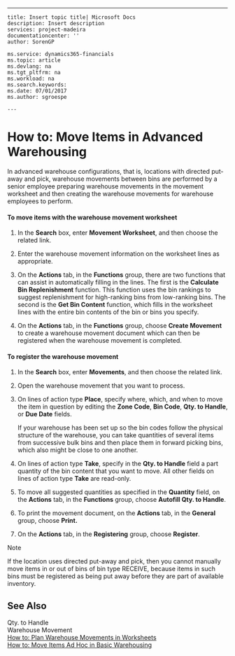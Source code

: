 ---
    title: Insert topic title| Microsoft Docs
    description: Insert description
    services: project-madeira
    documentationcenter: ''
    author: SorenGP

    ms.service: dynamics365-financials
    ms.topic: article
    ms.devlang: na
    ms.tgt_pltfrm: na
    ms.workload: na
    ms.search.keywords:
    ms.date: 07/01/2017
    ms.author: sgroespe

    ---
# How to: Move Items in Advanced Warehousing
In advanced warehouse configurations, that is, locations with directed put\-away and pick, warehouse movements between bins are performed by a senior employee preparing warehouse movements in the movement worksheet and then creating the warehouse movements for warehouse employees to perform.  
  
#### To move items with the warehouse movement worksheet  
  
1.  In the **Search** box, enter **Movement Worksheet**, and then choose the related link.  
  
2.  Enter the warehouse movement information on the worksheet lines as appropriate.  
  
3.  On the **Actions** tab, in the **Functions** group, there are two functions that can assist in automatically filling in the lines. The first is the **Calculate Bin Replenishment** function. This function uses the bin rankings to suggest replenishment for high\-ranking bins from low\-ranking bins. The second is the **Get Bin Content** function, which fills in the worksheet lines with the entire bin contents of the bin or bins you specify.  
  
4.  On the **Actions** tab, in the **Functions** group, choose **Create Movement** to create a warehouse movement document which can then be registered when the warehouse movement is completed.  
  
#### To register the warehouse movement  
  
1.  In the **Search** box, enter **Movements**, and then choose the related link.  
  
2.  Open the warehouse movement that you want to process.  
  
3.  On lines of action type **Place**, specify where, which, and when to move the item in question by editing the **Zone Code**, **Bin Code**, **Qty. to Handle**, or **Due Date** fields.  
  
     If your warehouse has been set up so the bin codes follow the physical structure of the warehouse, you can take quantities of several items from successive bulk bins and then place them in forward picking bins, which also might be close to one another.  
  
4.  On lines of action type **Take**, specify in the **Qty. to Handle** field a part quantity of the bin content that you want to move. All other fields on lines of action type **Take** are read\-only.  
  
5.  To move all suggested quantities as specified in the **Quantity** field, on the **Actions** tab, in the **Functions** group, choose **Autofill Qty. to Handle**.  
  
6.  To print the movement document, on the **Actions** tab, in the **General** group, choose  **Print.**  
  
7.  On the **Actions** tab, in the **Registering** group, choose **Register**.  
  
> [!NOTE]  
>  If the location uses directed put\-away and pick, then you cannot manually move items in or out of bins of bin type RECEIVE, because items in such bins must be registered as being put away before they are part of available inventory.  
  
## See Also  
 Qty. to Handle   
 Warehouse Movement   
 [How to: Plan Warehouse Movements in Worksheets](../WarehouseActivities/how-to-plan-warehouse-movements-in-worksheets.md)   
 [How to: Move Items Ad Hoc in Basic Warehousing](../WarehouseActivities/how-to-move-items-ad-hoc-in-basic-warehousing.md)